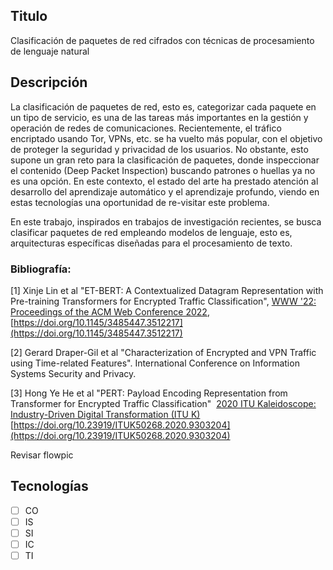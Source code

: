 ## Titulo

Clasificación de paquetes de red cifrados con técnicas de procesamiento de lenguaje natural

## Descripción

La clasificación de paquetes de red, esto es, categorizar cada paquete en un tipo de servicio, es una de las tareas más importantes en la gestión y operación de redes de comunicaciones. Recientemente, el tráfico encriptado usando Tor, VPNs, etc. se ha vuelto más popular, con el objetivo de proteger la seguridad y privacidad de los usuarios. No obstante, esto supone un gran reto para la clasificación de paquetes, donde inspeccionar el contenido (Deep Packet Inspection) buscando patrones o huellas ya no es una opción. En este contexto, el estado del arte ha prestado atención al desarrollo del aprendizaje automático y el aprendizaje profundo, viendo en estas tecnologías una oportunidad de re-visitar este problema.

En este trabajo, inspirados en trabajos de investigación recientes, se busca clasificar paquetes de red empleando modelos de lenguaje, esto es, arquitecturas específicas diseñadas para el procesamiento de texto.

### Bibliografía:

[1] Xinje Lin et al "ET-BERT: A Contextualized Datagram Representation with Pre-training Transformers for Encrypted Traffic Classification", [WWW '22: Proceedings of the ACM Web Conference 2022](https://dl.acm.org/doi/proceedings/10.1145/3485447 "WWW '22: Proceedings of the ACM Web Conference 2022"), [https://doi.org/10.1145/3485447.3512217](https://doi.org/10.1145/3485447.3512217) 

[2] Gerard Draper-Gil et al "Characterization of Encrypted and VPN Traffic using Time-related Features". International Conference on Information Systems Security and Privacy.

[3] Hong Ye He et al "PERT: Payload Encoding Representation from Transformer for Encrypted Traffic Classification"  [2020 ITU Kaleidoscope: Industry-Driven Digital Transformation (ITU K)](https://ieeexplore.ieee.org/xpl/conhome/9303030/proceeding) [https://doi.org/10.23919/ITUK50268.2020.9303204](https://doi.org/10.23919/ITUK50268.2020.9303204)

Revisar flowpic

## Tecnologías

- [ ] CO   
- [ ] IS   
- [ ] SI  
- [ ] IC   
- [ ] TI